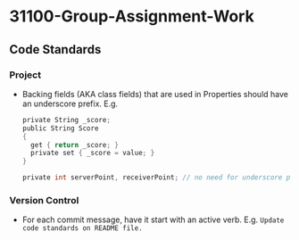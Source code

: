# 31100-Group-Assignment-Work #

## Code Standards ##
### Project ###
- Backing fields (AKA class fields) that are used in Properties should have an underscore prefix.
  E.g.
  ```c
  private String _score;
  public String Score
  {
    get { return _score; }
    private set { _score = value; }
  }

  private int serverPoint, receiverPoint; // no need for underscore prefix
  ```

### Version Control ###
- For each commit message, have it start with an active verb. E.g. `Update code standards on README file.`
